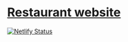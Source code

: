 # [Restaurant website](https://restaurant-sample-website.netlify.app/)
[![Netlify Status](https://api.netlify.com/api/v1/badges/a078665d-1570-4c2d-9aa2-626eac608b25/deploy-status)](https://app.netlify.com/sites/restaurant-sample-website/deploys)

